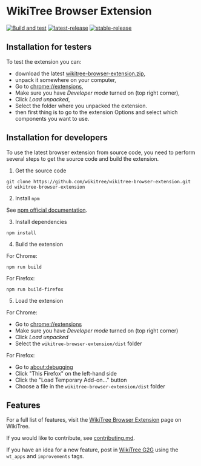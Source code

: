 # WikiTree Browser Extension

[![Build and test](https://github.com/wikitree/wikitree-browser-extension/actions/workflows/test.yml/badge.svg)](https://github.com/wikitree/wikitree-browser-extension/actions/workflows/test.yml)
[![latest-release](https://img.shields.io/chrome-web-store/v/ijipjpbjobecdgkkjdfpemcidfdmnkid?logo=Google%20Chrome&logoColor=%23aaa)](https://chrome.google.com/webstore/detail/wikitree-browser-extensio/ijipjpbjobecdgkkjdfpemcidfdmnkid)
[![stable-release](https://img.shields.io/chrome-web-store/v/ncjafpiokcjepnnlmgdaphkkjehapbln?logo=Google%20Chrome&logoColor=%23aaa)](https://chrome.google.com/webstore/detail/wikitree-browser-extensio/ncjafpiokcjepnnlmgdaphkkjehapbln)

## Installation for testers

To test the extension you can:

- download the latest [wikitree-browser-extension.zip](https://github.com/wikitree/wikitree-browser-extension/releases/download/latest/wikitree-browser-extension.zip),
- unpack it somewhere on your computer,
- Go to [chrome://extensions](chrome://extensions),
- Make sure you have _Developer mode_ turned on (top right corner),
- Click _Load unpacked_,
- Select the folder where you unpacked the extension.
- then first thing is to go to the extension Options and select which components you want to use.

## Installation for developers

To use the latest browser extension from source code, you need to perform several steps to get the source code and build the extension.

1. Get the source code

```
git clone https://github.com/wikitree/wikitree-browser-extension.git
cd wikitree-browser-extension
```

2. Install `npm`

See [npm official documentation](https://docs.npmjs.com/downloading-and-installing-node-js-and-npm).

3. Install dependencies

```
npm install
```

4. Build the extension

For Chrome:

```
npm run build
```

For Firefox:

```
npm run build-firefox
```

5. Load the extension

For Chrome:

- Go to [chrome://extensions](chrome://extensions)
- Make sure you have _Developer mode_ turned on (top right corner)
- Click _Load unpacked_
- Select the `wikitree-browser-extension/dist` folder

For Firefox:

- Go to [about:debugging](about:debugging)
- Click "This Firefox" on the left-hand side
- Click the "Load Temporary Add-on..." button
- Choose a file in the `wikitree-browser-extension/dist` folder

## Features

For a full list of features, visit the [WikiTree Browser Extension](https://www.wikitree.com/wiki/Space:WikiTree_Browser_Extension) page on WikiTree.

If you would like to contribute, see [contributing.md](docs/contributing.md).

If you have an idea for a new feature, post in [WikiTree G2G](https://www.wikitree.com/g2g) using the `wt_apps` and `improvements` tags.
